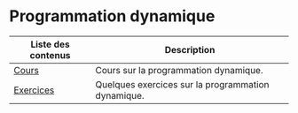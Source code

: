 # Programmation dynamique

| Liste des contenus                      | Description                                              |
| --------------------------------------- | -------------------------------------------------------- |
| [Cours](cours.md) | Cours sur la programmation dynamique. |
| [Exercices](exercices.md) | Quelques exercices sur la programmation dynamique. |